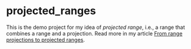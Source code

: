 # projected_ranges

This is the demo project for my idea of *projected range*, i.e., a range
that combines a range and a projection. Read more in my article
[From range projections to projected ranges](https://oleksandrkvl.github.io/2021/10/11/projected-ranges.html).